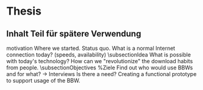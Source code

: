 # Thesis

## Inhalt Teil für spätere Verwendung
motivation
Where we started. Status quo. What is a normal Internet connection today? (speeds, availability)
\subsectionIdea 
What is possible with today's technology? How can we "revolutionize" the download habits from people.
\subsectionObjectives %Ziele
Find out who would use BBWs and for what? -\> Interviews
Is there a need?
Creating a functional prototype to support usage of the BBW.
